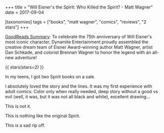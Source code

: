 +++
title = "Will Eisner's the Spirit: Who Killed the Spirit? - Matt Wagner"
date = 2017-09-04

[taxonomies]
tags = ["books", "matt wagner", "comics", "reviews", "2 stars"]
+++

[GoodReads Summary](https://www.goodreads.com/book/show/31170820-will-eisner-s-the-spirit):
To celebrate the 75th anniversary of Will Eisner's most iconic character,
Dynamite Entertainment proudly assembled the creative dream team of Eisner
Award-winning author Matt Wagner, artist Dan Schkade, and colorist Brennan
Wagner to honor the legend with an all-new adventure!

{{ stars(stars=2) }}

In my teens, I got two Spirit books on a sale. 

I absolutely loved the story and the lines. It was my first experience with
adult comics: Color only when really needed, deep story without a good vs evil
(well, it was, but it was not all black and white), excellent drawing...

This is not it.

This is nothing like the original Spirit.

This is a sad rip off.
